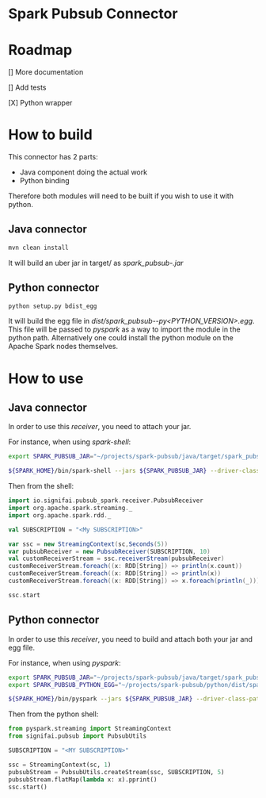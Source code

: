 Spark Pubsub Connector
======================

# Roadmap

[] More documentation

[] Add tests

[X] Python wrapper


# How to build

This connector has 2 parts:
* Java component doing the actual work
* Python binding

Therefore both modules will need to be built if you wish to use it with python.

## Java connector

```bash
mvn clean install
```

It will build an uber jar in target/ as _spark_pubsub-<VERSION>.jar_


## Python connector

```bash
python setup.py bdist_egg
```

It will build the egg file in _dist/spark_pubsub-<VERISON>-py<PYTHON_VERSION>.egg_. This file will be passed to _pyspark_ as a way to import the module in the python path.
Alternatively one could install the python module on the Apache Spark nodes themselves.


# How to use

## Java connector
In order to use this _receiver_, you need to attach your jar.

For instance, when using _spark-shell_:
```bash
export SPARK_PUBSUB_JAR="~/projects/spark-pubsub/java/target/spark_pubsub-1.0-SNAPSHOT.jar"

${SPARK_HOME}/bin/spark-shell --jars ${SPARK_PUBSUB_JAR} --driver-class-path ${SPARK_PUBSUB_JAR}
```

Then from the shell:
```scala
import io.signifai.pubsub_spark.receiver.PubsubReceiver
import org.apache.spark.streaming._
import org.apache.spark.rdd._

val SUBSCRIPTION = "<My SUBSCRIPTION>"

var ssc = new StreamingContext(sc,Seconds(5))
var pubsubReceiver = new PubsubReceiver(SUBSCRIPTION, 10)
val customReceiverStream = ssc.receiverStream(pubsubReceiver)
customReceiverStream.foreach((x: RDD[String]) => println(x.count))
customReceiverStream.foreach((x: RDD[String]) => println(x))
customReceiverStream.foreach((x: RDD[String]) => x.foreach(println(_)))

ssc.start
```


## Python connector

In order to use this _receiver_, you need to build and attach both your jar and egg file.

For instance, when using _pyspark_:
```bash
export SPARK_PUBSUB_JAR="~/projects/spark-pubsub/java/target/spark_pubsub-1.0-SNAPSHOT.jar"
export SPARK_PUBSUB_PYTHON_EGG="~/projects/spark-pubsub/python/dist/spark_pubsub-1.0.0-py2.7.egg"

${SPARK_HOME}/bin/pyspark --jars ${SPARK_PUBSUB_JAR} --driver-class-path ${SPARK_PUBSUB_JAR} --py-files ${SPARK_PUBSUB_PYTHON_EGG} 
```

Then from the python shell:

```python
from pyspark.streaming import StreamingContext
from signifai.pubsub import PubsubUtils

SUBSCRIPTION = "<MY SUBSCRIPTION>"

ssc = StreamingContext(sc, 1)
pubsubStream = PubsubUtils.createStream(ssc, SUBSCRIPTION, 5)
pubsubStream.flatMap(lambda x: x).pprint()
ssc.start()
```
